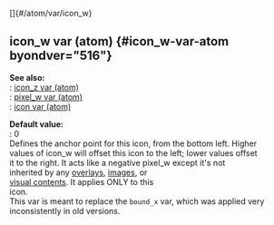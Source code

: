 []{#/atom/var/icon_w}    
## icon_w var (atom) {#icon_w-var-atom byondver="516"}    
**See also:**    
:   [icon_z var (atom)](/ref/atom/var/icon_z)    
:   [pixel_w var (atom)](/ref/atom/var/pixel_w)    
:   [icon var (atom)](/ref/atom/var/icon)    
<!-- -->    
**Default value:**    
:   0    
Defines the anchor point for this icon, from the bottom left. Higher    
values of icon_w will offset this icon to the left; lower values offset    
it to the right. It acts like a negative pixel_w except it\'s not    
inherited by any [overlays](/ref/atom/var/overlays), [images](/ref/image), or    
[visual contents](/ref/atom/var/vis_contents). It applies ONLY to this    
icon.    
This var is meant to replace the `bound_x` var, which was applied very    
inconsistently in old versions.  